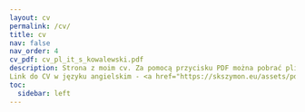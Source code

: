 ```yaml
---
layout: cv
permalink: /cv/
title: cv
nav: false
nav_order: 4
cv_pdf: cv_pl_it_s_kowalewski.pdf
description: Strona z moim cv. Za pomocą przycisku PDF można pobrać plik z moim cv. 
Link do CV w języku angielskim - <a href="https://skszymon.eu/assets/pdf/cv_en_it_s_kowalewski.pdf">Klik</a>.
toc:
  sidebar: left
---
```

